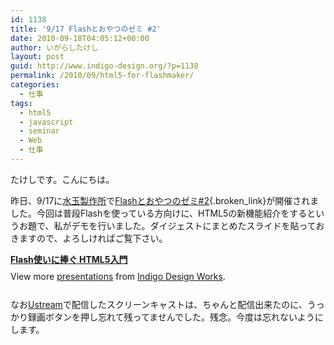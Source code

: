 ```yaml
---
id: 1138
title: '9/17 Flashとおやつのゼミ #2'
date: 2010-09-18T04:05:12+00:00
author: いがらしたけし
layout: post
guid: http://www.indigo-design.org/?p=1138
permalink: /2010/09/html5-for-flashmaker/
categories:
  - 仕事
tags:
  - html5
  - javascript
  - seminar
  - Web
  - 仕事
---
```

たけしです。こんにちは。

昨日、9/17に[水玉製作所](http://www.mztm.jp/)で[Flashとおやつのゼミ#2](http://oyatsu.mztm.jp/2010/09/14/917flash/){.broken_link}が開催されました。今回は普段Flashを使っている方向けに、HTML5の新機能紹介をするというお題で、私がデモを行いました。ダイジェストにまとめたスライドを貼っておきますので、よろしければご覧下さい。

<div style="width:425px" id="__ss_5224719">
  <strong style="display:block;margin:12px 0 4px"><a href="http://www.slideshare.net/takeshi81/100917-flash-oyatsuhtml5" title="Flash使いに捧ぐ HTML5入門">Flash使いに捧ぐ HTML5入門</a></strong> 
  
  <div style="padding:5px 0 12px">
    View more <a href="http://www.slideshare.net/">presentations</a> from <a href="http://www.slideshare.net/takeshi81">Indigo Design Works</a>.
  </div>
</div>

なお[Ustream](http://www.ustream.tv/channel/flash-oyatsu)で配信したスクリーンキャストは、ちゃんと配信出来たのに、うっかり録画ボタンを押し忘れて残ってませんでした。残念。今度は忘れないようにします。
